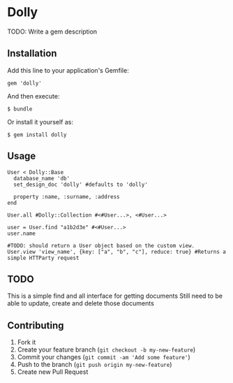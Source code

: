 # Dolly

TODO: Write a gem description

## Installation

Add this line to your application's Gemfile:

    gem 'dolly'

And then execute:

    $ bundle

Or install it yourself as:

    $ gem install dolly

## Usage

    User < Dolly::Base
      database_name 'db'
      set_design_doc 'dolly' #defaults to 'dolly'

      property :name, :surname, :address
    end

    User.all #Dolly::Collection #<#User...>, <#User...>

    user = User.find "a1b2d3e" #<#User...>
    user.name

    #TODO: should return a User object based on the custom view.
    User.view 'view_name', {key: ["a", "b", "c"], reduce: true} #Returns a simple HTTParty request



## TODO
  This is a simple find and all interface for getting documents
  Still need to be able to update, create and delete those documents

## Contributing

1. Fork it
2. Create your feature branch (`git checkout -b my-new-feature`)
3. Commit your changes (`git commit -am 'Add some feature'`)
4. Push to the branch (`git push origin my-new-feature`)
5. Create new Pull Request

